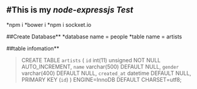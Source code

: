 #This is my *node-expressjs Test*
---------
*npm i
*bower i
*npm i sockxet.io

##Create Database**
*database name = people
*table name = artists

##table infomation**
>CREATE TABLE `artists` (
>  `id` int(11) unsigned NOT NULL AUTO_INCREMENT,
>  `name` varchar(500) DEFAULT NULL,
>  `gender` varchar(400) DEFAULT NULL,
>  `created_at` datetime DEFAULT NULL,
>  PRIMARY KEY (`id`)
>) ENGINE=InnoDB DEFAULT CHARSET=utf8;